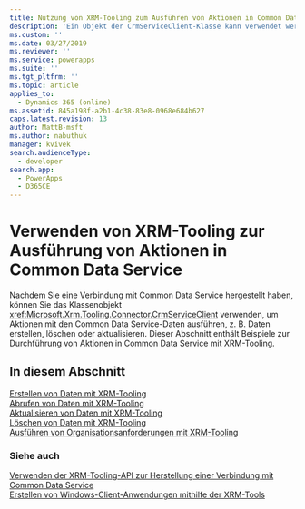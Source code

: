 ```yaml
---
title: Nutzung von XRM-Tooling zum Ausführen von Aktionen in Common Data Service (Common Data Service) | Microsoft Docs
description: 'Ein Objekt der CrmServiceClient-Klasse kann verwendet werden, um Vorgänge mit „Common Data Service”-Daten zu erstellen, abzurufen, zu aktualisieren und zu löschen'
ms.custom: ''
ms.date: 03/27/2019
ms.reviewer: ''
ms.service: powerapps
ms.suite: ''
ms.tgt_pltfrm: ''
ms.topic: article
applies_to:
  - Dynamics 365 (online)
ms.assetid: 845a198f-a2b1-4c38-83e8-0968e684b627
caps.latest.revision: 13
author: MattB-msft
ms.author: nabuthuk
manager: kvivek
search.audienceType:
  - developer
search.app:
  - PowerApps
  - D365CE
---
```

# <a name="use-xrm-tooling-to-execute-actions-in-common-data-service"></a>Verwenden von XRM-Tooling zur Ausführung von Aktionen in Common Data Service

Nachdem Sie eine Verbindung mit Common Data Service hergestellt haben, können Sie das Klassenobjekt <xref:Microsoft.Xrm.Tooling.Connector.CrmServiceClient> verwenden, um Aktionen mit den Common Data Service-Daten ausführen, z. B. Daten erstellen, löschen oder aktualisieren. Dieser Abschnitt enthält Beispiele zur Durchführung von Aktionen in Common Data Service mit XRM-Tooling.  
  
## <a name="in-this-section"></a>In diesem Abschnitt

[Erstellen von Daten mit XRM-Tooling](use-xrm-tooling-create-data.md)<br />
[Abrufen von Daten mit XRM-Tooling](use-xrm-tooling-retrieve-data.md)<br />
[Aktualisieren von Daten mit XRM-Tooling](use-xrm-tooling-update-data.md)<br />
[Löschen von Daten mit XRM-Tooling](use-xrm-tooling-delete-data.md)<br />
[Ausführen von Organisationsanforderungen mit XRM-Tooling](use-messages-executecrmorganizationrequest-method.md)
  
### <a name="see-also"></a>Siehe auch

[Verwenden der XRM-Tooling-API zur Herstellung einer Verbindung mit Common Data Service](use-crmserviceclient-constructors-connect.md)<br />
[Erstellen von Windows-Client-Anwendungen mithilfe der XRM-Tools](build-windows-client-applications-xrm-tools.md)
